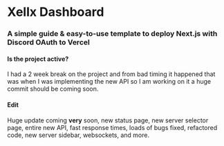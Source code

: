 # Xellx Dashboard

### A simple guide & easy-to-use template to deploy Next.js with Discord OAuth to Vercel

#### Is the project active?
I had a 2 week break on the project and from bad timing it happened that was when I was implementing the new API so I am working on it a huge commit should be coming soon.

#### Edit
Huge update coming **very** soon, new status page, new server selector page, entire new API, fast response times, loads of bugs fixed, refactored code, new server sidebar, websockets, and more.
